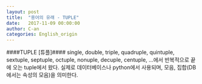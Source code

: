 ```yaml
---
layout: post
title:  "용어의 유래 - TUPLE"
date:   2017-11-09 00:00:00
author: C-an
categories: English_origin
---
```


####TUPLE [튜플]####
single, double, triple, quadruple, quintuple, sextuple, septuple, octuple, nonuple, decuple, centuple, ...에서 반복적으로 끝에 오는 tuple에서 왔다. 실제로 데이터베이스나 python에서 사용되며, 모음, 집합(DB에서는 속성의 모음)을 의미한다.